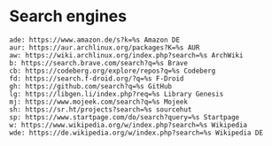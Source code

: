 # Search engines

	ade: https://www.amazon.de/s?k=%s Amazon DE
	aur: https://aur.archlinux.org/packages?K=%s AUR
	aw: https://wiki.archlinux.org/index.php?search=%s ArchWiki
	b: https://search.brave.com/search?q=%s Brave
	cb: https://codeberg.org/explore/repos?q=%s Codeberg
	fd: https://search.f-droid.org/?q=%s F-Droid
	gh: https://github.com/search?q=%s GitHub
	lg: https://libgen.li/index.php?req=%s Library Genesis
	mj: https://www.mojeek.com/search?q=%s Mojeek
	sh: https://sr.ht/projects?search=%s sourcehut
	sp: https://www.startpage.com/do/search?query=%s Startpage
	w: https://www.wikipedia.org/w/index.php?search=%s Wikipedia
	wde: https://de.wikipedia.org/w/index.php?search=%s Wikipedia DE
